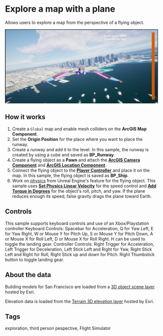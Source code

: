 # Explore a map with a plane

Allows users to explore a map from the perspective of a flying object.

![Image of Flight Simulator](FlightSim.jpg)

## How it works

1. Create a `Global` map and enable mesh colliders on the **ArcGIS Map Component**.
2. Set the **Origin Position** for the place where you want to place the runway.
3. Create a runway and add it to the level. In this sample, the runway is created by using a cube and saved as **BP_Runway**.
4. Create a flying object as a **Pawn** and attach the [**ArcGIS Camera Component**](https://developers.arcgis.com/unreal-engine/maps/camera/#arcgis-camera-component) and [**ArcGIS Location Component**](https://developers.arcgis.com/unreal-engine/maps/location-component/).
5. Connect the flying object to the [**Player Controller**](https://docs.unrealengine.com/5.0/en-US/player-controllers-in-unreal-engine/) and place it on the map. In this sample, the flying object is saved as **BP_Ship**.
6. Work on [physics](https://docs.unrealengine.com/5.0/en-US/physics-in-unreal-engine/) from Unreal Engine's feature for the flying object. This sample uses [**Set Physics Linear Velocity**](https://docs.unrealengine.com/5.0/en-US/BlueprintAPI/Physics/SetPhysicsLinearVelocity/) for the speed control and [**Add Torque in Degrees**](https://docs.unrealengine.com/4.26/en-US/BlueprintAPI/Physics/AddTorqueinDegrees/) for the object's roll, pitch, and yaw. If the plane reduces enough its speed, false gravity drags the plane toward Earth.

## Controls
This sample supports keyboard controls and use of an Xbox/Playstation controller
Keyboard Controls: Spacebar for Acceleration, Q for Yaw Left, E for Yaw Right, W or Mouse Y for Pitch Up, S or Mouse Y for Pitch Down, A or Mouse X for Roll Left, D or Mouse X for Roll Right. 
H can be used to toggle the landing gear.
Controller Controls: Right Trigger for Acceleration, Left Trigger for Deceleration, Left Stick Left and Right for Yaw, Right Stick Left and Right for Roll, Right Stick up and down for Pitch. Right Thumbstick button to toggle landing gear. 

## About the data

Building models for San Francisco are loaded from a [3D object scene layer](https://tiles.arcgis.com/tiles/z2tnIkrLQ2BRzr6P/arcgis/rest/services/SanFrancisco_Bldgs/SceneServer) hosted by Esri.

Elevation data is loaded from the [Terrain 3D elevation layer](https://www.arcgis.com/home/item.html?id=7029fb60158543ad845c7e1527af11e4) hosted by Esri.

## Tags

exploration, third person pespective, Flight Simulator
